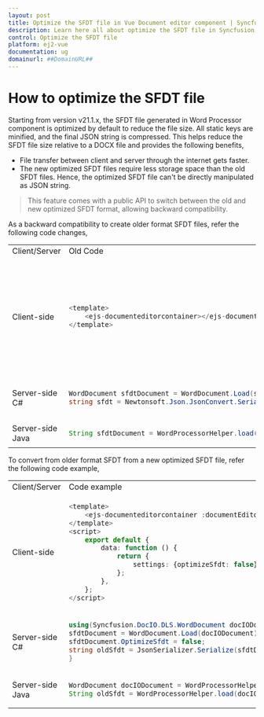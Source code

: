 ```yaml
---
layout: post
title: Optimize the SFDT file in Vue Document editor component | Syncfusion
description: Learn here all about optimize the SFDT file in Syncfusion Vue Document editor component of Syncfusion Essential JS 2 and more.
control: Optimize the SFDT file
platform: ej2-vue
documentation: ug
domainurl: ##DomainURL##
---
```


# How to optimize the SFDT file

Starting from version v21.1.x, the SFDT file generated in Word Processor component is optimized by default to reduce the file size. All static keys are minified, and the final JSON string is compressed. This helps reduce the SFDT file size relative to a DOCX file and provides the following benefits,
* File transfer between client and server through the internet gets faster.
* The new optimized SFDT files require less storage space than the old SFDT files.
Hence, the optimized SFDT file can't be directly manipulated as JSON string.

> This feature comes with a public API to switch between the old and new optimized SFDT format, allowing backward compatibility.

As a backward compatibility to create older format SFDT files, refer the following code changes,

<table>
<tr>
<td>Client/Server</td><td>Old Code</td><td>New Code from v21.1.x</td>
</tr>
<tr>
<td>Client-side</td>
<td>

```typescript
<template>
    <ejs-documenteditorcontainer></ejs-documenteditorcontainer>
</template>
```

</td>
<td>

```typescript
<template>
    <ejs-documenteditorcontainer :documentEditorSettings="settings"></ejs-documenteditorcontainer>
</template>
<script>
    export default {
        data: function () {
            return {
                settings: {optimizeSfdt: false},
            };
        },
    };
</script>
```

</td>
</tr>
<tr>
<td>Server-side C#</td>
<td>

```c#
WordDocument sfdtDocument = WordDocument.Load(stream, formatType);
string sfdt = Newtonsoft.Json.JsonConvert.SerializeObject(sfdtDocument);
```

</td>
<td>

```c#
WordDocument sfdtDocument = WordDocument.Load(stream, formatType);
sfdtDocument.OptimizeSfdt = false;
string sfdt = Newtonsoft.Json.JsonConvert.SerializeObject(sfdtDocument);
```

</td>
</tr>
<tr>
<td>Server-side Java</td>
<td>

```java
String sfdtDocument = WordProcessorHelper.load(stream, formatType);
```

</td>
<td>

```java
String sfdtDocument = WordProcessorHelper.load(stream, formatType, false);
```

</td>
</tr>
</table>

To convert from older format SFDT from a new optimized SFDT file, refer the following code example,

<table>
<tr>
<td>Client/Server</td><td>Code example</td>
</tr>
<tr>
<td>Client-side</td>
<td>

```typescript
<template>
    <ejs-documenteditorcontainer :documentEditorSettings="settings"></ejs-documenteditorcontainer>
</template>
<script>
    export default {
        data: function () {
            return {
                settings: {optimizeSfdt: false},
            };
        },
    };
</script>
```

</td>
</tr>
<tr>
<td>Server-side C#</td>
<td>

```c#
using(Syncfusion.DocIO.DLS.WordDocument docIODocument = WordDocument.Save(optimizedSfdt)) {
sfdtDocument = WordDocument.Load(docIODocument);
sfdtDocument.OptimizeSfdt = false;
string oldSfdt = JsonSerializer.Serialize(sfdtDocument);
}
```

</td>
</tr>
<tr>
<td>Server-side Java</td>
<td>

```java
WordDocument docIODocument = WordProcessorHelper.save(optimizedSfdt));
String oldSfdt = WordProcessorHelper.load(docIODocument, false);
```

</td>
</tr>
</table>
